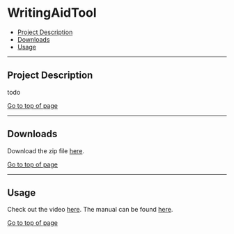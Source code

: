 # WritingAidTool

 * [Project Description](#project-description)
 * [Downloads](#downloads)
 * [Usage](#usage)

----

## Project Description

todo

[Go to top of page](#WritingAidTool)

----

## Downloads

Download the zip file [here](https://github.com/danahawwash/WritingAidTool/releases/download/1.0.0/Install.zip).

[Go to top of page](#WritingAidTool)

----

## Usage
Check out the video [here](https://www.youtube.com/watch?v=T7HbbCD0sxI). The manual can be found [here](https://github.com/danahawwash/WritingAidTool/blob/master/Manual%20Writing%20Publication%20Aid.pdf).

[Go to top of page](#WritingAidTool)
